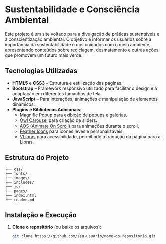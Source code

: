# Sustentabilidade e Consciência Ambiental

Este projeto é um site voltado para a divulgação de práticas sustentáveis e a conscientização ambiental. O objetivo é informar os usuários sobre a importância da sustentabilidade e dos cuidados com o meio ambiente, apresentando conteúdos sobre reciclagem, desmatamento e outras ações que promovem um futuro mais verde.

## Tecnologias Utilizadas

- **HTML5** e **CSS3** – Estrutura e estilização das páginas.
- **Bootstrap** – Framework responsivo utilizado para facilitar o design e a adaptação em diferentes tamanhos de tela.
- **JavaScript** – Para interações, animações e manipulação de elementos dinâmicos.
- **Plugins e Bibliotecas Adicionais:**
  - [Magnific Popup](https://dimsemenov.com/plugins/magnific-popup/) para exibição de popups e galerias.
  - [Owl Carousel](https://owlcarousel2.github.io/OwlCarousel2/) para criação de sliders.
  - [AOS (Animate On Scroll)](https://michalsnik.github.io/aos/) para animações durante o scroll.
  - [Feather Icons](https://feathericons.com/) para ícones leves e personalizáveis.
  - [VLibras](https://vlibras.gov.br/) para acessibilidade, permitindo a tradução da página para a Libras.

## Estrutura do Projeto

    
    ├── css/
    ├── fonts/
    ├── images/
    ├── includes/
    ├── js/
    ├── pages/
    ├── index.html
    └── readme.md
    
 


## Instalação e Execução

1. **Clone o repositório** (ou baixe os arquivos):
   ```bash
   git clone https://github.com/seu-usuario/nome-do-repositorio.git
